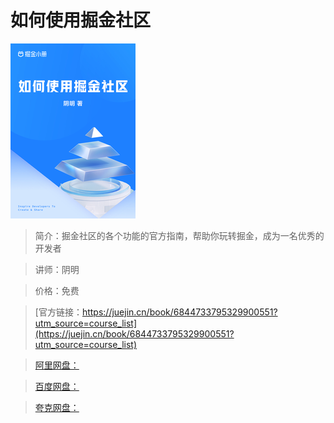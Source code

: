 # 如何使用掘金社区

![img](../../assets/0681dcacd0014de38973638d1fdf9d9c~tplv-k3u1fbpfcp-no-mark_280_280_200_280.png)

> 简介：掘金社区的各个功能的官方指南，帮助你玩转掘金，成为一名优秀的开发者

> 讲师：阴明

> 价格：免费

> [官方链接：https://juejin.cn/book/6844733795329900551?utm_source=course_list](https://juejin.cn/book/6844733795329900551?utm_source=course_list)

> [阿里网盘：]()

> [百度网盘：]()

> [夸克网盘：]()
